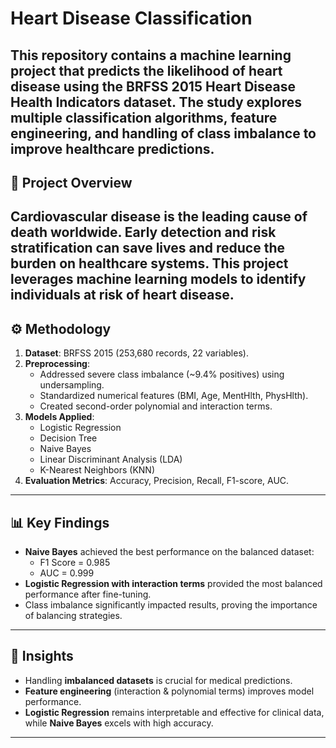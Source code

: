 # Heart Disease Classification

This repository contains a machine learning project that predicts the likelihood of heart disease using the **BRFSS 2015 Heart Disease Health Indicators dataset**. The study explores multiple classification algorithms, feature engineering, and handling of class imbalance to improve healthcare predictions.
---

## 📌 Project Overview
Cardiovascular disease is the leading cause of death worldwide. Early detection and risk stratification can save lives and reduce the burden on healthcare systems. This project leverages **machine learning models** to identify individuals at risk of heart disease.
---

## ⚙️ Methodology
1. **Dataset**: BRFSS 2015 (253,680 records, 22 variables).
2. **Preprocessing**:
   - Addressed severe class imbalance (~9.4% positives) using undersampling.
   - Standardized numerical features (BMI, Age, MentHlth, PhysHlth).
   - Created second-order polynomial and interaction terms.
3. **Models Applied**:
   - Logistic Regression
   - Decision Tree
   - Naive Bayes
   - Linear Discriminant Analysis (LDA)
   - K-Nearest Neighbors (KNN)
4. **Evaluation Metrics**: Accuracy, Precision, Recall, F1-score, AUC.

---

## 📊 Key Findings
- **Naive Bayes** achieved the best performance on the balanced dataset:
  - F1 Score = 0.985  
  - AUC = 0.999  
- **Logistic Regression with interaction terms** provided the most balanced performance after fine-tuning.  
- Class imbalance significantly impacted results, proving the importance of balancing strategies.  

---

## 🔑 Insights
- Handling **imbalanced datasets** is crucial for medical predictions.  
- **Feature engineering** (interaction & polynomial terms) improves model performance.  
- **Logistic Regression** remains interpretable and effective for clinical data, while **Naive Bayes** excels with high accuracy.  

---
